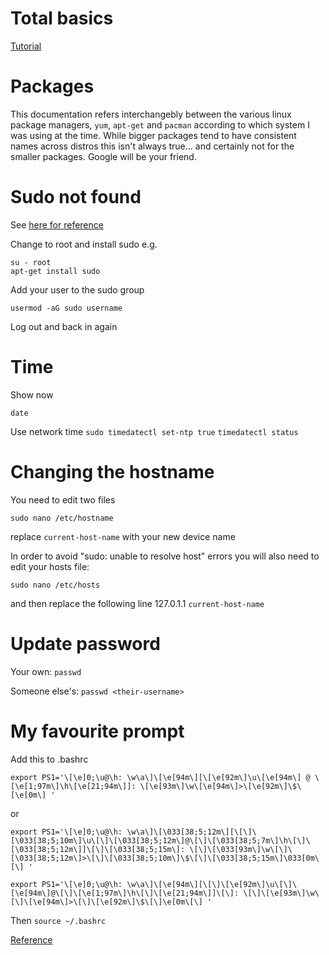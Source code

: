 # Total basics
[Tutorial](http://www.ee.surrey.ac.uk/Teaching/Unix/)

# Packages
This documentation refers interchangebly between the various
linux package managers, `yum`, `apt-get` and `pacman` according
to which system I was using at the time. While bigger packages
tend to have consistent names across distros this isn't always
true... and certainly not for the smaller packages. Google will
be your friend.

# Sudo not found
See [here for reference](https://www.cyberciti.biz/faq/debian-ubuntu-rhel-centos-linux-bash-sudo-command-not-found/)

Change to root and install sudo e.g.

```
su - root
apt-get install sudo
```

Add your user to the sudo group
```
usermod -aG sudo username
``` 

Log out and back in again

# Time
Show now
```
date
```

Use network time
`sudo timedatectl set-ntp true`
`timedatectl status`

# Changing the hostname
You need to edit two files

    sudo nano /etc/hostname

replace `current-host-name` with your new device name

In order to avoid "sudo: unable to resolve host" errors you will also need to edit your hosts file:

    sudo nano /etc/hosts

and then replace the following line
    127.0.1.1	`current-host-name`

# Update password
Your own: `passwd`

Someone else's: `passwd <their-username>`

# My favourite prompt

Add this to .bashrc

```
export PS1='\[\e]0;\u@\h: \w\a\]\[\e[94m\][\[\e[92m\]\u\[\e[94m\] @ \[\e[1;97m\]\h\[\e[21;94m\]]: \[\e[93m\]\w\[\e[94m\]>\[\e[92m\]\$\[\e[0m\] '
```


or
```
export PS1='\[\e]0;\u@\h: \w\a\]\[\033[38;5;12m\][\[\]\[\033[38;5;10m\]\u\[\]\[\033[38;5;12m\]@\[\]\[\033[38;5;7m\]\h\[\]\[\033[38;5;12m\]]\[\]\[\033[38;5;15m\]: \[\]\[\033[93m\]\w\[\]\[\033[38;5;12m\]>\[\]\[\033[38;5;10m\]\$\[\]\[\033[38;5;15m\]\033[0m\[\] '

export PS1='\[\e]0;\u@\h: \w\a\]\[\e[94m\][\[\]\[\e[92m\]\u\[\]\[\e[94m\]@\[\]\[\e[1;97m\]\h\[\]\[\e[21;94m\]]\[\]: \[\]\[\e[93m\]\w\[\]\[\e[94m\]>\[\]\[\e[92m\]\$\[\]\e[0m\[\] '
```

Then `source ~/.bashrc`

[Reference](http://misc.flogisoft.com/bash/tip_colors_and_formatting)
